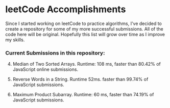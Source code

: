 # leetCode Accomplishments

Since I started working on leetCode to practice algorithms, I've decided to create a repository for some of my more successful submissions.  All of the code here will be original.  Hopefully this list will grow over time as I improve my skills.

### Current Submissions in this repository:

4. Median of Two Sorted Arrays.  Runtime: 108 ms, faster than 80.42% of JavaScript online submissions.

151. Reverse Words in a String.  Runtime 52ms.  faster than 99.74% of JavaScript submissions.

152. Maximum Product Subarray.  Runtime: 60 ms, faster than 74.19% of JavaScript submissions.
